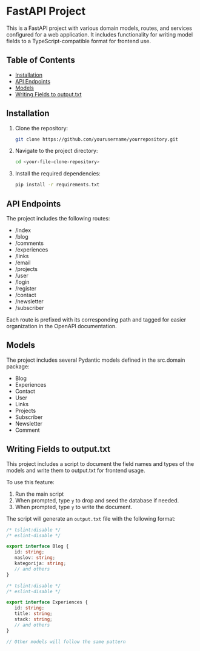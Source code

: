 # **FastAPI Project**

This is a FastAPI project with various domain models, routes, and services configured for a web application. It includes functionality for writing model fields to a TypeScript-compatible format for frontend use.

## **Table of Contents**

- [Installation](#installation)
- [API Endpoints](#api-endpoints)
- [Models](#models)
- [Writing Fields to output.txt](#writing-fields-to-outputtxt)

## **Installation**

1. Clone the repository:
    ```bash
    git clone https://github.com/yourusername/yourrepository.git
    ```

2. Navigate to the project directory:
    ```bash
    cd <your-file-clone-repository>
    ```

3. Install the required dependencies:
    ```bash
    pip install -r requirements.txt
    ```
## **API Endpoints**
The project includes the following routes:

* /index
* /blog
* /comments
* /experiences
* /links
* /email
* /projects
* /user
* /login
* /register
* /contact
* /newsletter
* /subscriber

Each route is prefixed with its corresponding path and tagged for easier organization in the OpenAPI documentation.

## **Models**

The project includes several Pydantic models defined in the src.domain package:

* Blog
* Experiences
* Contact
* User
* Links
* Projects
* Subscriber
* Newsletter
* Comment

## **Writing Fields to output.txt**
This project includes a script to document the field names and types of the models and write them to output.txt for frontend usage.

To use this feature:

1. Run the main script
2. When prompted, type `y` to drop and seed the database if needed. 
3. When prompted, type `y` to write the document.

The script will generate an `output.txt` file with the following format:

```typescript
/* tslint:disable */
/* eslint-disable */

export interface Blog {
   id: string;
   naslov: string;
   kategorija: string;
   // and others
}

/* tslint:disable */
/* eslint-disable */

export interface Experiences {
   id: string;
   title: string;
   stack: string;
   // and others
}

// Other models will follow the same pattern
```